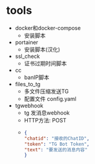# tools

- docker和docker-compose
  - 安装脚本
- portainer
  - 安装脚本(汉化)
- ssl_check
  - 证书过期时间脚本
- cc
  - banIP脚本
- files_to_tg
  - 多文件压缩发送TG 
  - 配置文件 config.yaml
- tgwebhook
  - tg 发消息webhook
  - HTTP方法: POST
  - ```json
    {
    "chatid": "接收的ChatID",
    "token": "TG Bot Token",
    "text": "要发送的消息内容"
    }
    ```
